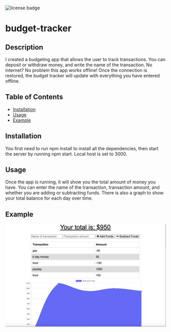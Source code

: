 
  ![license badge](https://img.shields.io/badge/license--blue)
  # budget-tracker 
  ## Description 
  I created a budgeting app that allows the user to track transactions. You can deposit or withdraw money, and write the name of the transaction. No internet? No problem this app works offline! Once the connection is restored, the budget tracker will update with everything you have entered offline.   
  ## Table of Contents 
  * [Installation](#installation) 
  * [Usage](#usage) 
  * [Example](#example)
  ## Installation
  You first need to run npm install to install all the dependencies, then start the server by running npm start. Local host is set to 3000.
  ## Usage
  Once the app is running, it will show you the total amount of money you have. You can enter the name of the transaction, transaction amount, and whether you are adding or subtracting funds. There is also a graph to show your total balance for each day over time. 
  ## Example
  ![budget-tracker](public/assets/budget.png)
   
  
